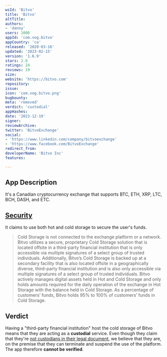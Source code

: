 ```yaml
---
wsId: 'Bitvo'
title: 'Bitvo'
altTitle: 
authors:
- 'danny'
users: 1000
appId: 'com.vog.bitvo'
appCountry: 'ca'
released: '2020-03-16'
updated: '2023-02-15'
version: '1.6.9'
stars: 2.9
ratings: 24
reviews: 19
size: 
website: 'https://bitvo.com'
repository: 
issue: 
icon: 'com.vog.bitvo.png'
bugbounty: 
meta: 'removed'
verdict: 'custodial'
appHashes: 
date: '2023-12-19'
signer: 
reviewArchive: 
twitter: 'BitvoExchange'
social:
- 'https://www.linkedin.com/company/bitvoexchange'
- 'https://www.facebook.com/BitvoExchange'
redirect_from: 
developerName: 'Bitvo Inc'
features: 

---
```


## App Description

It's a Canadian cryptocurrency exchange that supports BTC, ETH, XRP, LTC, BCH, DASH, and ETC.

## [Security](https://bitvo.com/security/)

It claims to use both hot and cold storage to secure the user's funds.

> Cold Storage is not connected to the exchange platform or a network. Bitvo utilizes a secure, proprietary Cold Storage solution that is located offsite in a third-party financial institution that is only accessible via multiple signatures of a select group of trusted individuals. Additionally, Bitvo’s Cold Storage is backed up at a secondary facility that is also located offsite in a geographically diverse, third-party financial institution and is also only accessible via multiple signatures of a select group of trusted individuals. Bitvo actively manages digital assets held in Hot and Cold Storage and only holds amounts required for the daily operation of the exchange in Hot Storage with the balance held in Cold Storage. As a percentage of customers’ funds, Bitvo holds 95% to 100% of customers’ funds in Cold Storage.

## Verdict

Having a "third-party financial institution" host the cold storage of Bitvo means that they are acting as a **custodial** service. Even though they claim that they're [not custodians in their legal document](https://bitvo.com/legal/), we believe that they are, on the premise that they can terminate and suspend the use of the platform. The app therefore **cannot be verified**.

